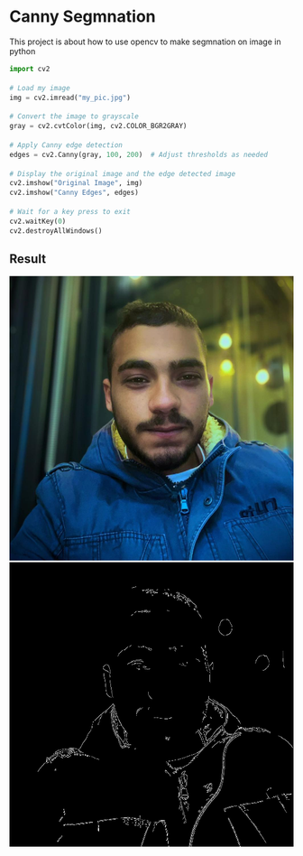 # Canny Segmnation
This project is about how to use opencv to make segmnation on image in python

``` python
import cv2

# Load my image
img = cv2.imread("my_pic.jpg")

# Convert the image to grayscale
gray = cv2.cvtColor(img, cv2.COLOR_BGR2GRAY)

# Apply Canny edge detection
edges = cv2.Canny(gray, 100, 200)  # Adjust thresholds as needed

# Display the original image and the edge detected image
cv2.imshow("Original Image", img)
cv2.imshow("Canny Edges", edges)

# Wait for a key press to exit
cv2.waitKey(0)
cv2.destroyAllWindows()
```
## Result
<div>
<img src="my_pic.jpg">
<img src="canny.jpg">

</div>
